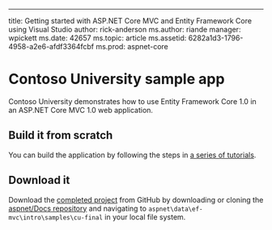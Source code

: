 ---
title: Getting started with ASP.NET Core MVC and Entity Framework Core using Visual Studio
author: rick-anderson
ms.author: riande
manager: wpickett
ms.date: 42657
ms.topic: article
ms.assetid: 6282a1d3-1796-4958-a2e6-afdf3364fcbf
ms.prod: aspnet-core
# Contoso University sample app

Contoso University demonstrates how to use Entity Framework Core 1.0 in an
ASP.NET Core MVC 1.0 web application.

## Build it from scratch

You can build the application by following the steps in [a series of tutorials](https://docs.asp.net/en/latest/data/ef-mvc/intro.html).

## Download it

Download the [completed project](https://github.com/aspnet/Docs/tree/master/aspnet/data/ef-mvc/intro/samples/cu-final) from GitHub by downloading or cloning the [aspnet/Docs repository](https://github.com/aspnet/Docs) and navigating to `aspnet\data\ef-mvc\intro\samples\cu-final` in your local file system.
